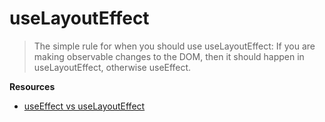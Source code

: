 # useLayoutEffect

> The simple rule for when you should use useLayoutEffect: If you are making observable changes to the DOM, then it should happen in useLayoutEffect, otherwise useEffect.

**Resources**

- [useEffect vs useLayoutEffect](https://kentcdodds.com/blog/useeffect-vs-uselayouteffect)
